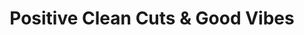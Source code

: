 ---
title: "Positive Clean Cuts & Good Vibes"
url: /glendale/positive-clean-cuts-and-good-vibes/
shop: hairdresser
---